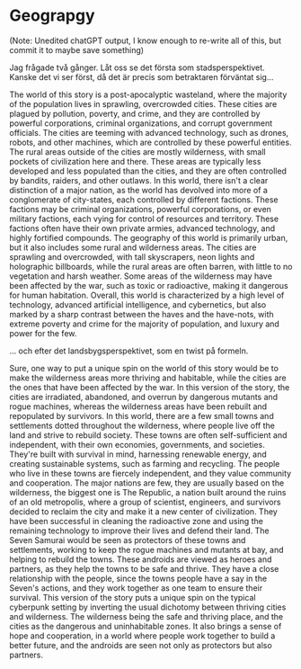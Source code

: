 # Geograpgy

(Note: Unedited chatGPT output, I know enough to re-write all of this, but commit it to maybe save something)

Jag frågade två gånger. Låt oss se det första som stadsperspektivet. Kanske det vi ser först, då det är precis som betraktaren förväntat sig…

The world of this story is a post-apocalyptic wasteland, where the majority of the population lives in sprawling, overcrowded cities. These cities are plagued by pollution, poverty, and crime, and they are controlled by powerful corporations, criminal organizations, and corrupt government officials. The cities are teeming with advanced technology, such as drones, robots, and other machines, which are controlled by these powerful entities.
The rural areas outside of the cities are mostly wilderness, with small pockets of civilization here and there. These areas are typically less developed and less populated than the cities, and they are often controlled by bandits, raiders, and other outlaws.
In this world, there isn't a clear distinction of a major nation, as the world has devolved into more of a conglomerate of city-states, each controlled by different factions. These factions may be criminal organizations, powerful corporations, or even military factions, each vying for control of resources and territory. These factions often have their own private armies, advanced technology, and highly fortified compounds.
The geography of this world is primarily urban, but it also includes some rural and wilderness areas. The cities are sprawling and overcrowded, with tall skyscrapers, neon lights and holographic billboards, while the rural areas are often barren, with little to no vegetation and harsh weather. Some areas of the wilderness may have been affected by the war, such as toxic or radioactive, making it dangerous for human habitation.
Overall, this world is characterized by a high level of technology, advanced artificial intelligence, and cybernetics, but also marked by a sharp contrast between the haves and the have-nots, with extreme poverty and crime for the majority of population, and luxury and power for the few.

… och efter det landsbygsperspektivet, som en twist på formeln.

Sure, one way to put a unique spin on the world of this story would be to make the wilderness areas more thriving and habitable, while the cities are the ones that have been affected by the war. In this version of the story, the cities are irradiated, abandoned, and overrun by dangerous mutants and rogue machines, whereas the wilderness areas have been rebuilt and repopulated by survivors.
In this world, there are a few small towns and settlements dotted throughout the wilderness, where people live off the land and strive to rebuild society. These towns are often self-sufficient and independent, with their own economies, governments, and societies. They're built with survival in mind, harnessing renewable energy, and creating sustainable systems, such as farming and recycling. The people who live in these towns are fiercely independent, and they value community and cooperation.
The major nations are few, they are usually based on the wilderness, the biggest one is The Republic, a nation built around the ruins of an old metropolis, where a group of scientist, engineers, and survivors decided to reclaim the city and make it a new center of civilization. They have been successful in cleaning the radioactive zone and using the remaining technology to improve their lives and defend their land.
The Seven Samurai would be seen as protectors of these towns and settlements, working to keep the rogue machines and mutants at bay, and helping to rebuild the towns. These androids are viewed as heroes and partners, as they help the towns to be safe and thrive. They have a close relationship with the people, since the towns people have a say in the Seven's actions, and they work together as one team to ensure their survival.
This version of the story puts a unique spin on the typical cyberpunk setting by inverting the usual dichotomy between thriving cities and wilderness. The wilderness being the safe and thriving place, and the cities as the dangerous and uninhabitable zones. It also brings a sense of hope and cooperation, in a world where people work together to build a better future, and the androids are seen not only as protectors but also partners.